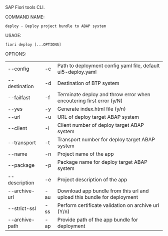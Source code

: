 SAP Fiori tools CLI.

COMMAND NAME:

    deploy - Deploy project bundle to ABAP system

USAGE:

    fiori deploy [...OPTIONS]

OPTIONS:

|                |     |             |
|----------------|-----|-------------|
| --config       | -c  | Path to deployment config yaml file, default ui5-deploy.yaml |
| --destination  | -d  | Destination of BTP system |
| --failfast     | -f  | Terminate deploy and throw error when encoutering first error (y/N) |
| --yes          | -y  | Generate index.html file (y/n) |
| --url          | -u  | URL of deploy target ABAP system |
| --client       | -l  | Client number of deploy target ABAP system |
| --transport    | -t  | Transport number for deploy target ABAP system |
| --name         | -n  | Project name of the app |
| --package      | -p  | Package name for deploy target ABAP system |
| --description  | -e  | Project description of the app |
| --archive-url  | -au | Download app bundle from this url and upload this bundle for deployment |
| --strict-ssl   | -ss | Perform certificate validation on archive url (Y/n)|
| --archive-path | -ap | Provide path of the app bundle for deployment |
